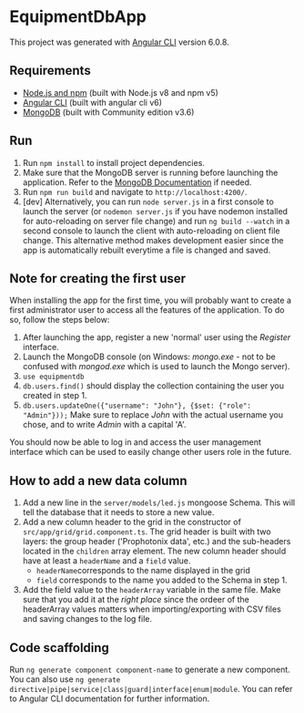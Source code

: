 # EquipmentDbApp

This project was generated with [Angular CLI](https://github.com/angular/angular-cli) version 6.0.8.

## Requirements

- [Node.js and npm](https://nodejs.org/en/) (built with Node.js v8 and npm v5)
- [Angular CLI](https://angular.io/) (built with angular cli v6)
- [MongoDB](https://www.mongodb.com/download-center) (built with Community edition v3.6)

## Run

1. Run `npm install` to install project dependencies.
2. Make sure that the MongoDB server is running before launching the application. Refer to the [MongoDB Documentation](https://docs.mongodb.com/) if needed.
3. Run `npm run build` and navigate to `http://localhost:4200/`.
3. [dev] Alternatively, you can run `node server.js` in a first console to launch the server (or `nodemon server.js` if you have nodemon installed for auto-reloading on server file change) and run `ng build --watch` in a second console to launch the client with auto-reloading on client file change. This alternative method makes development easier since the app is automatically rebuilt everytime a file is changed and saved.

## Note for creating the first user
When installing the app for the first time, you will probably want to create a first administrator user to access all the features of the application. To do so, follow the steps below:
1. After launching the app, register a new 'normal' user using the *Register* interface.
2. Launch the MongoDB console (on Windows: *mongo.exe* - not to be confused with *mongod.exe* which is used to launch the Mongo server).
3. `use equipmentdb`
4. `db.users.find()` should display the collection containing the user you created in step 1.
5. `db.users.updateOne({"username": "John"}, {$set: {"role": "Admin"}));`
Make sure to replace *John* with the actual username you chose, and to write *Admin* with a capital 'A'.

You should now be able to log in and access the user management interface which can be used to easily change other users role in the future.

## How to add a new data column

1. Add a new line in the `server/models/led.js` mongoose Schema. This will tell the database that it needs to store a new value.
2. Add a new column header to the grid in the constructor of `src/app/grid/grid.component.ts`. The grid header is built with two layers: the group header ('Prophotonix data', etc.) and the sub-headers located in the `children` array element. The new column header should have at least a `headerName` and a `field` value.
    * `headerName`corresponds to the name displayed in the grid
    * `field` corresponds to the name you added to the Schema in step 1.
3. Add the field value to the `headerArray` variable in the same file. Make sure that you add it at the *right place* since the ordeer of the headerArray values matters when importing/exporting with CSV files and saving changes to the log file. 

## Code scaffolding

Run `ng generate component component-name` to generate a new component. You can also use `ng generate directive|pipe|service|class|guard|interface|enum|module`. You can refer to Angular CLI documentation for further information.
